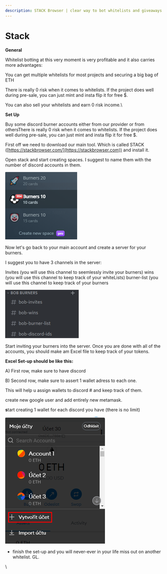 ```yaml
---
description: STACK Browser | clear way to bot whitelists and giveaways manual
---
```


# Stack

**General**

Whitelist botting at this very moment is very profitable and it also carries more advantages:

You can get multiple whitelists for most projects and securing a big bag of ETH

There is really 0 risk when it comes to whitelists. If the project does well during pre-sale, you can just mint and insta flip it for free $.

You can also sell your whitelists and earn 0 risk income.\


**Set Up**

Buy some discord burner accounts either from our provider or from othersThere is really 0 risk when it comes to whitelists. If the project does well during pre-sale, you can just mint and insta flip it for free $.

First off we need to download our main tool. Which is called STACK ([https://stackbrowser.com/](https://stackbrowser.com)) and install it.

Open stack and start creating spaces. I suggest to name them with the number of discord accounts in them.

![](<.gitbook/assets/image (14).png>)

Now let's go back to your main account and create a server for your burners.

I suggest you to have 3 channels in the server:

Invites (you will use this channel to seemlessly invite your burners) wins (you will use this channel to keep track of your whiteLists) burner-list (you will use this channel to keep track of your burners

![](<.gitbook/assets/image (9).png>)

Start inviting your burners into the server. Once you are done with all of the accounts, you should make am Excel file to keep track of your tokens.



**Excel Set-up should be like this:**

A) First row, make sure to have discord&#x20;

B) Second row, make sure to assert 1 wallet adress to each one.

This will help u assign wallets to discord # and keep track of them.

create new google user and add entirely new metamask.

**s**tart creating 1 wallet for each discord you have (there is no limit)

![](<.gitbook/assets/image (13).png>)

* finish the set-up and you will never-ever in your life miss out on another whitelist. GL.







\
